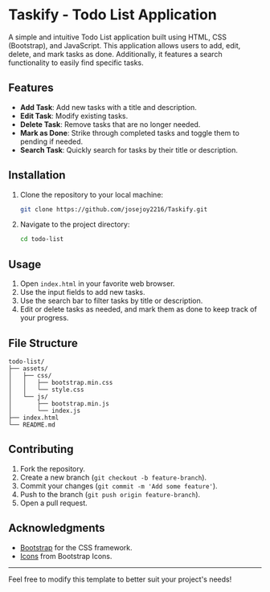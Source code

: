 # Taskify - Todo List Application

A simple and intuitive Todo List application built using HTML, CSS (Bootstrap), and JavaScript. This application allows users to add, edit, delete, and mark tasks as done. Additionally, it features a search functionality to easily find specific tasks.

## Features

- **Add Task**: Add new tasks with a title and description.
- **Edit Task**: Modify existing tasks.
- **Delete Task**: Remove tasks that are no longer needed.
- **Mark as Done**: Strike through completed tasks and toggle them to pending if needed.
- **Search Task**: Quickly search for tasks by their title or description.

## Installation

1. Clone the repository to your local machine:
    ```sh
    git clone https://github.com/josejoy2216/Taskify.git
    ```
2. Navigate to the project directory:
    ```sh
    cd todo-list
    ```

## Usage

1. Open `index.html` in your favorite web browser.
2. Use the input fields to add new tasks.
3. Use the search bar to filter tasks by title or description.
4. Edit or delete tasks as needed, and mark them as done to keep track of your progress.

## File Structure

```
todo-list/
├── assets/
│   ├── css/
│   │   ├── bootstrap.min.css
│   │   └── style.css
│   └── js/
│       ├── bootstrap.min.js
│       └── index.js
├── index.html
└── README.md
```


## Contributing

1. Fork the repository.
2. Create a new branch (`git checkout -b feature-branch`).
3. Commit your changes (`git commit -m 'Add some feature'`).
4. Push to the branch (`git push origin feature-branch`).
5. Open a pull request.

## Acknowledgments

- [Bootstrap](https://getbootstrap.com/) for the CSS framework.
- [Icons](https://icons.getbootstrap.com/) from Bootstrap Icons.


---

Feel free to modify this template to better suit your project's needs!